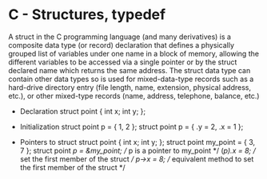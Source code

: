 # C - Structures, typedef

A struct in the C programming language (and many derivatives) is a composite data type (or record) declaration that defines a physically grouped list of variables under one name in a block of memory, allowing the different variables to be accessed via a single pointer or by the struct declared name which returns the same address. The struct data type can contain other data types so is used for mixed-data-type records such as a hard-drive directory entry (file length, name, extension, physical address, etc.), or other mixed-type records (name, address, telephone, balance, etc.)

- Declaration
struct point {
   int    x;
   int    y;
};

- Initialization
struct point p = { 1, 2 };
struct point p = { .y = 2, .x = 1 };

- Pointers to struct
struct point {
   int x;
   int y;
};
struct point my_point = { 3, 7 };
struct point *p = &my_point;  /* p is a pointer to my_point */
(*p).x = 8;                   /* set the first member of the struct */
p->x = 8;                     /* equivalent method to set the first member of the struct */
